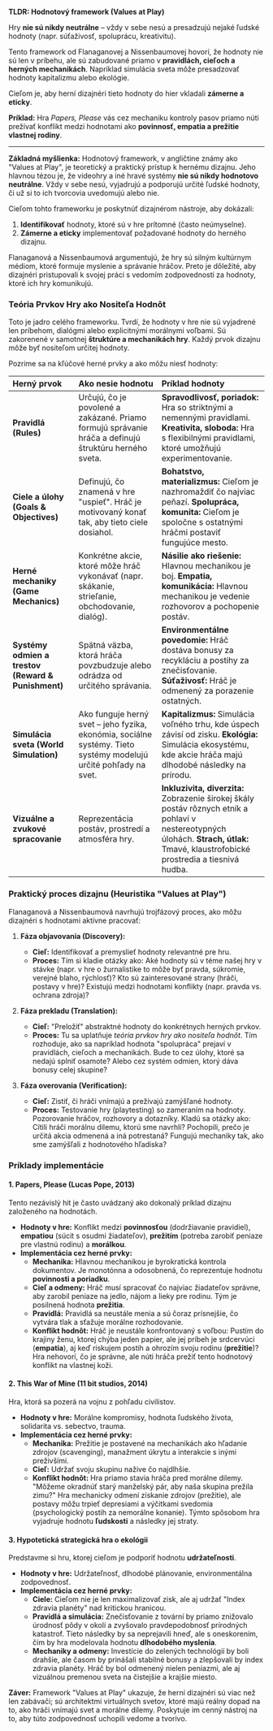 **TLDR: Hodnotový framework (Values at Play)**

Hry **nie sú nikdy neutrálne** – vždy v sebe nesú a presadzujú nejaké ľudské hodnoty (napr. súťaživosť, spoluprácu, kreativitu).

Tento framework od Flanaganovej a Nissenbaumovej hovorí, že hodnoty nie sú len v príbehu, ale sú zabudované priamo v **pravidlách, cieľoch a herných mechanikách**. Napríklad simulácia sveta môže presadzovať hodnoty kapitalizmu alebo ekológie.

Cieľom je, aby herní dizajnéri tieto hodnoty do hier vkladali **zámerne a eticky**.

**Príklad:** Hra _Papers, Please_ vás cez mechaniku kontroly pasov priamo núti prežívať konflikt medzi hodnotami ako **povinnosť, empatia a prežitie vlastnej rodiny**.

---
**Základná myšlienka:** Hodnotový framework, v angličtine známy ako "Values at Play", je teoretický a praktický prístup k hernému dizajnu. Jeho hlavnou tézou je, že videohry a iné hravé systémy **nie sú nikdy hodnotovo neutrálne**. Vždy v sebe nesú, vyjadrujú a podporujú určité ľudské hodnoty, či už si to ich tvorcovia uvedomujú alebo nie.

Cieľom tohto frameworku je poskytnúť dizajnérom nástroje, aby dokázali:
1. **Identifikovať** hodnoty, ktoré sú v hre prítomné (často neúmyselne).
2. **Zámerne a eticky** implementovať požadované hodnoty do herného dizajnu.

Flanaganová a Nissenbaumová argumentujú, že hry sú silným kultúrnym médiom, ktoré formuje myslenie a správanie hráčov. Preto je dôležité, aby dizajnéri pristupovali k svojej práci s vedomím zodpovednosti za hodnoty, ktoré ich hry komunikujú.
### **Teória Prvkov Hry ako Nositeľa Hodnôt**

Toto je jadro celého frameworku. Tvrdí, že hodnoty v hre nie sú vyjadrené len príbehom, dialógmi alebo explicitnými morálnymi voľbami. Sú zakorenené v samotnej **štruktúre a mechanikách hry**. Každý prvok dizajnu môže byť nositeľom určitej hodnoty.

Pozrime sa na kľúčové herné prvky a ako môžu niesť hodnoty:

| Herný prvok                                        | Ako nesie hodnotu                                                                                                | Príklad hodnoty                                                                                                                                                                       |
| :------------------------------------------------- | :--------------------------------------------------------------------------------------------------------------- | :------------------------------------------------------------------------------------------------------------------------------------------------------------------------------------ |
| **Pravidlá (Rules)**                               | Určujú, čo je povolené a zakázané. Priamo formujú správanie hráča a definujú štruktúru herného sveta.            | **Spravodlivosť, poriadok:** Hra so striktnými a nemennými pravidlami. **Kreativita, sloboda:** Hra s flexibilnými pravidlami, ktoré umožňujú experimentovanie.                       |
| **Ciele a úlohy (Goals & Objectives)**             | Definujú, čo znamená v hre "uspieť". Hráč je motivovaný konať tak, aby tieto ciele dosiahol.                     | **Bohatstvo, materializmus:** Cieľom je nazhromaždiť čo najviac peňazí. **Spolupráca, komunita:** Cieľom je spoločne s ostatnými hráčmi postaviť fungujúce mesto.                     |
| **Herné mechaniky (Game Mechanics)**               | Konkrétne akcie, ktoré môže hráč vykonávať (napr. skákanie, strieľanie, obchodovanie, dialóg).                   | **Násilie ako riešenie:** Hlavnou mechanikou je boj. **Empatia, komunikácia:** Hlavnou mechanikou je vedenie rozhovorov a pochopenie postáv.                                          |
| **Systémy odmien a trestov (Reward & Punishment)** | Spätná väzba, ktorá hráča povzbudzuje alebo odrádza od určitého správania.                                       | **Environmentálne povedomie:** Hráč dostáva bonusy za recykláciu a postihy za znečisťovanie. **Súťaživosť:** Hráč je odmenený za porazenie ostatných.                                 |
| **Simulácia sveta (World Simulation)**             | Ako funguje herný svet – jeho fyzika, ekonómia, sociálne systémy. Tieto systémy modelujú určité pohľady na svet. | **Kapitalizmus:** Simulácia voľného trhu, kde úspech závisí od zisku. **Ekológia:** Simulácia ekosystému, kde akcie hráča majú dlhodobé následky na prírodu.                          |
| **Vizuálne a zvukové spracovanie**                 | Reprezentácia postáv, prostredí a atmosféra hry.                                                                 | **Inkluzivita, diverzita:** Zobrazenie širokej škály postáv rôznych etník a pohlaví v nestereotypných úlohách. **Strach, útlak:** Tmavé, klaustrofobické prostredia a tiesnivá hudba. |
### **Praktický proces dizajnu (Heuristika "Values at Play")**

Flanaganová a Nissenbaumová navrhujú trojfázový proces, ako môžu dizajnéri s hodnotami aktívne pracovať:

1. **Fáza objavovania (Discovery):**
    
    - **Cieľ:** Identifikovať a premyslieť hodnoty relevantné pre hru.
    - **Proces:** Tím si kladie otázky ako: Aké hodnoty sú v téme našej hry v stávke (napr. v hre o žurnalistike to môže byť pravda, súkromie, verejné blaho, rýchlosť)? Kto sú zainteresované strany (hráči, postavy v hre)? Existujú medzi hodnotami konflikty (napr. pravda vs. ochrana zdroja)?
2. **Fáza prekladu (Translation):**
    
    - **Cieľ:** "Preložiť" abstraktné hodnoty do konkrétnych herných prvkov.
    - **Proces:** Tu sa uplatňuje _teória prvkov hry ako nositeľa hodnôt_. Tím rozhoduje, ako sa napríklad hodnota "spolupráca" prejaví v pravidlách, cieľoch a mechanikách. Bude to cez úlohy, ktoré sa nedajú splniť osamote? Alebo cez systém odmien, ktorý dáva bonusy celej skupine?
3. **Fáza overovania (Verification):**
    
    - **Cieľ:** Zistiť, či hráči vnímajú a prežívajú zamýšľané hodnoty.
    - **Proces:** Testovanie hry (playtesting) so zameraním na hodnoty. Pozorovanie hráčov, rozhovory a dotazníky. Kladú sa otázky ako: Cítili hráči morálnu dilemu, ktorú sme navrhli? Pochopili, prečo je určitá akcia odmenená a iná potrestaná? Fungujú mechaniky tak, ako sme zamýšľali z hodnotového hľadiska?
### **Príklady implementácie**

#### **1. Papers, Please (Lucas Pope, 2013)**

Tento nezávislý hit je často uvádzaný ako dokonalý príklad dizajnu založeného na hodnotách.

- **Hodnoty v hre:** Konflikt medzi **povinnosťou** (dodržiavanie pravidiel), **empatiou** (súcit s osudmi žiadateľov), **prežitím** (potreba zarobiť peniaze pre vlastnú rodinu) a **morálkou**.
- **Implementácia cez herné prvky:**
    - **Mechanika:** Hlavnou mechanikou je byrokratická kontrola dokumentov. Je monotónna a odosobnená, čo reprezentuje hodnotu **povinnosti a poriadku**.
    - **Cieľ a odmeny:** Hráč musí spracovať čo najviac žiadateľov správne, aby zarobil peniaze na jedlo, nájom a lieky pre rodinu. Tým je posilnená hodnota **prežitia**.
    - **Pravidlá:** Pravidlá sa neustále menia a sú čoraz prísnejšie, čo vytvára tlak a sťažuje morálne rozhodovanie.
    - **Konflikt hodnôt:** Hráč je neustále konfrontovaný s voľbou: Pustím do krajiny ženu, ktorej chýba jeden papier, ale jej príbeh je srdcervúci (**empatia**), aj keď riskujem postih a ohrozím svoju rodinu (**prežitie**)? Hra nehovorí, čo je správne, ale núti hráča prežiť tento hodnotový konflikt na vlastnej koži.

#### **2. This War of Mine (11 bit studios, 2014)**

Hra, ktorá sa pozerá na vojnu z pohľadu civilistov.

- **Hodnoty v hre:** Morálne kompromisy, hodnota ľudského života, solidarita vs. sebectvo, trauma.
- **Implementácia cez herné prvky:**
    - **Mechanika:** Prežitie je postavené na mechanikách ako hľadanie zdrojov (scavenging), manažment úkrytu a interakcie s inými preživšími.
    - **Cieľ:** Udržať svoju skupinu nažive čo najdlhšie.
    - **Konflikt hodnôt:** Hra priamo stavia hráča pred morálne dilemy. "Môžeme okradnúť starý manželský pár, aby naša skupina prežila zimu?" Hra mechanicky odmení získanie zdrojov (prežitie), ale postavy môžu trpieť depresiami a výčitkami svedomia (psychologický postih za nemorálne konanie). Týmto spôsobom hra vyjadruje hodnotu **ľudskosti** a následky jej straty.

#### **3. Hypotetická strategická hra o ekológii**

Predstavme si hru, ktorej cieľom je podporiť hodnotu **udržateľnosti**.

- **Hodnoty v hre:** Udržateľnosť, dlhodobé plánovanie, environmentálna zodpovednosť.
- **Implementácia cez herné prvky:**
    - **Ciele:** Cieľom nie je len maximalizovať zisk, ale aj udržať "Index zdravia planéty" nad kritickou hranicou.
    - **Pravidlá a simulácia:** Znečisťovanie z tovární by priamo znižovalo úrodnosť pôdy v okolí a zvyšovalo pravdepodobnosť prírodných katastrof. Tieto následky by sa neprejavili hneď, ale s oneskorením, čím by hra modelovala hodnotu **dlhodobého myslenia**.
    - **Mechaniky a odmeny:** Investície do zelených technológií by boli drahšie, ale časom by prinášali stabilné bonusy a zlepšovali by index zdravia planéty. Hráč by bol odmenený nielen peniazmi, ale aj vizuálnou premenou sveta na čistejšie a krajšie miesto.

**Záver:** Framework "Values at Play" ukazuje, že herní dizajnéri sú viac než len zabávači; sú architektmi virtuálnych svetov, ktoré majú reálny dopad na to, ako hráči vnímajú svet a morálne dilemy. Poskytuje im cenný nástroj na to, aby túto zodpovednosť uchopili vedome a tvorivo.